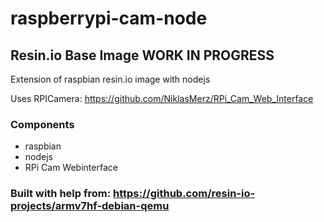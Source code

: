 # raspberrypi-cam-node
## Resin.io Base Image WORK IN PROGRESS

Extension of raspbian resin.io image with nodejs

Uses RPICamera: https://github.com/NiklasMerz/RPi_Cam_Web_Interface

### Components
* raspbian
* nodejs
* RPi Cam Webinterface


### Built with help from: https://github.com/resin-io-projects/armv7hf-debian-qemu
